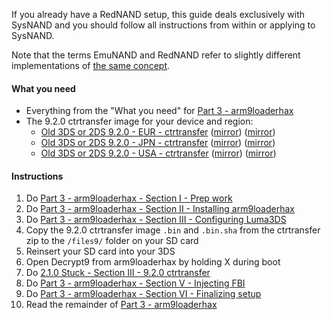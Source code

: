 If you already have a RedNAND setup, this guide deals exclusively with SysNAND and you should follow all instructions from within or applying to SysNAND.

Note that the terms EmuNAND and RedNAND refer to slightly different implementations of [the same concept](http://3dbrew.org/wiki/NAND_Redirection).

#### What you need

* Everything from the "What you need" for [Part 3 - arm9loaderhax](https://github.com/Plailect/Guide/wiki/Part-3-(arm9loaderhax))
* The 9.2.0 ctrtransfer image for your device and region:
    +    <a href="https://plailect.github.io/Guide/9.2.0-20E_ctrtransfer_o3ds.torrent" target="_blank">Old 3DS or 2DS 9.2.0 - EUR - ctrtransfer</a> ([mirror](https://mega.nz/#!4tkg0YaR!zBPFwZnqbsQb6oYTToZhyq_XOSAYu4VPtfIdX-KyLZY)) ([mirror](https://drive.google.com/open?id=0BzPfvjeuhqoDTWh6M1lVMTRlQVU))    
    +    <a href="https://plailect.github.io/Guide/9.2.0-20J_ctrtransfer_o3ds.torrent" target="_blank">Old 3DS or 2DS 9.2.0 - JPN - ctrtransfer</a> ([mirror](https://mega.nz/#!Y49n2KBD!Y15682PF3gI_IQybhYDsTGtkFqj6HVhHzM_YovaNG20)) ([mirror](https://drive.google.com/open?id=0BzPfvjeuhqoDa20zSUtleUNNcXM))    
    +    <a href="https://plailect.github.io/Guide/9.2.0-20U_ctrtransfer_o3ds.torrent" target="_blank">Old 3DS or 2DS 9.2.0 - USA - ctrtransfer</a> ([mirror](https://mega.nz/#!55kE0DyS!eazLeGCoktm-N6t_uE3y_okjMKcoL740HEIexOHKF-w)) ([mirror](https://drive.google.com/open?id=0BzPfvjeuhqoDVlJEU2tnNW5SOHc))

#### Instructions

1. Do [Part 3 - arm9loaderhax - Section I - Prep work](https://github.com/Plailect/Guide/wiki/Part-3-(arm9loaderhax)#section-i---prep-work)
2. Do [Part 3 - arm9loaderhax - Section II - Installing arm9loaderhax](https://github.com/Plailect/Guide/wiki/Part-3-(arm9loaderhax)#section-ii---installing-arm9loaderhax)
3. Do [Part 3 - arm9loaderhax - Section III - Configuring Luma3DS](https://github.com/Plailect/Guide/wiki/Part-3-(arm9loaderhax)#section-iii---configuring-luma3ds)
4. Copy the 9.2.0 ctrtransfer image `.bin` and `.bin.sha` from the ctrtransfer zip to the `/files9/` folder on your SD card
5. Reinsert your SD card into your 3DS
6. Open Decrypt9 from arm9loaderhax by holding X during boot
7. Do [2.1.0 Stuck - Section III - 9.2.0 ctrtransfer](https://github.com/Plailect/Guide/wiki/2.1.0-stuck#section-iii---9.2.0-ctrtransfer)
8. Do [Part 3 - arm9loaderhax - Section V - Injecting FBI](https://github.com/Plailect/Guide/wiki/Part-3-(arm9loaderhax)#section-v---removing-rednand-from-your-sd)
9. Do [Part 3 - arm9loaderhax - Section VI - Finalizing setup](https://github.com/Plailect/Guide/wiki/Part-3-(arm9loaderhax)#section-vi---finalizing-setup)
10. Read the remainder of [Part 3 - arm9loaderhax](https://github.com/Plailect/Guide/wiki/Part-3-(arm9loaderhax))
